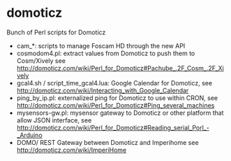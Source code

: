 domoticz
========

Bunch of Perl scripts for Domoticz

- cam_*: scripts to manage Foscam HD through the new API
- cosmodom4.pl: extract values from Domoticz to push them to Cosm/Xively see http://domoticz.com/wiki/Perl_for_Domoticz#Pachube_.2F_Cosm_.2F_Xively
- gcal4.sh / script_time_gcal4.lua: Google Calendar for Domoticz, see http://domoticz.com/wiki/Interacting_with_Google_Calendar
- ping_by_ip.pl: externalized ping for Domoticz to use within CRON, see http://domoticz.com/wiki/Perl_for_Domoticz#Ping_several_machines
- mysensors-gw.pl: mysensor gateway to Domoticz or other platform that allow JSON interface, see http://domoticz.com/wiki/Perl_for_Domoticz#Reading_serial_Porl_-_Arduino
- DOMO/ REST Gateway between Domoticz and Imperihome see http://domoticz.com/wiki/ImperiHome
